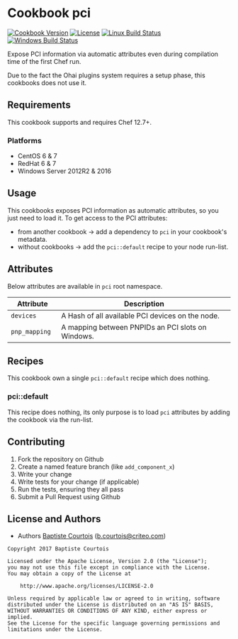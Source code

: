 # Cookbook pci
[![Cookbook Version][cookbook_version]][supermarket_url]
[![License][license]][license]
[![Linux Build Status][linux_build]][linux_build]
[![Windows Build Status][windows_build]][windows_build]

Expose PCI information via automatic attributes even during compilation time of the first Chef run.

Due to the fact the Ohai plugins system requires a setup phase, this cookbooks does not use it.

## Requirements

This cookbook supports and requires Chef 12.7+.

### Platforms
* CentOS 6 & 7
* RedHat 6 & 7
* Windows Server 2012R2 & 2016

## Usage

This cookbooks exposes PCI information as automatic attributes, so you just need to load it.
To get access to the PCI attributes:
* from another cookbook -> add a dependency to `pci` in your cookbook's metadata.
* without cookbooks -> add the `pci::default` recipe to your node run-list.

## Attributes

Below attributes are available in `pci` root namespace.

Attribute     | Description 
--------------|--------------------------------------------------
`devices `    | A Hash of all available PCI devices on the node.
`pnp_mapping `| A mapping between PNPIDs an PCI slots on Windows.

## Recipes

This cookbook own a single `pci::default` recipe which does nothing.

### pci::default

This recipe does nothing, its only purpose is to load `pci` attributes by adding the cookbook via the run-list.

## Contributing

1. Fork the repository on Github
2. Create a named feature branch (like `add_component_x`)
3. Write your change
4. Write tests for your change (if applicable)
5. Run the tests, ensuring they all pass
6. Submit a Pull Request using Github

## License and Authors

* Authors [Baptiste Courtois][annih] (<b.courtois@criteo.com>)

```text
Copyright 2017 Baptiste Courtois

Licensed under the Apache License, Version 2.0 (the "License");
you may not use this file except in compliance with the License.
You may obtain a copy of the License at

    http://www.apache.org/licenses/LICENSE-2.0

Unless required by applicable law or agreed to in writing, software
distributed under the License is distributed on an "AS IS" BASIS,
WITHOUT WARRANTIES OR CONDITIONS OF ANY KIND, either express or implied.
See the License for the specific language governing permissions and
limitations under the License.
```
[annih]:            https://github.com/Annih
[repository]:       https://github.com/Annih/chef-pci
[linux_build]:      https://img.shields.io/travis/Annih/chef-pci/master.svg?label=linux
[windows_build]:    https://img.shields.io/appveyor/ci/Annih/chef-pci/master.svg?label=windows
[cookbook_version]: https://img.shields.io/cookbook/v/pci.svg
[license]:          https://img.shields.io/github/license/Annih/chef-pci.svg
[supermarket_url]:  https://supermarket.chef.io/cookbooks/pci
